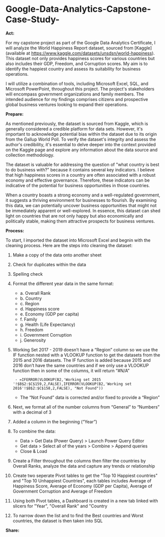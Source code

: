 # Google-Data-Analytics-Capstone-Case-Study-

**Act:**

For my capstone project as part of the Google Data Analytics Certificate, I will analyze the World Happiness Report dataset, sourced from [Kaggle] (available at https://www.kaggle.com/datasets/unsdsn/world-happiness). This dataset not only provides happiness scores for various countries but also includes their GDP, Freedom, and Corruption scores. My aim is to identify the happiest country and assess its suitability for business operations.

I will utilize a combination of tools, including Microsoft Excel, SQL, and Microsoft PowerPoint, throughout this project. The project's stakeholders will encompass government organizations and family members. The intended audience for my findings comprises citizens and prospective global business ventures looking to expand their operations.


**Prepare:**

As mentioned previously, the dataset is sourced from Kaggle, which is generally considered a credible platform for data sets. However, it's important to acknowledge potential bias within the dataset due to its origin from the Gallup World Poll. To verify the dataset's integrity and assess the author's credibility, it's essential to delve deeper into the context provided on the Kaggle page and explore any information about the data source and collection methodology.

The dataset is valuable for addressing the question of "what country is best to do business with?" because it contains several key indicators. I believe that high happiness scores in a country are often associated with a robust economy and effective governance. Therefore, these indicators can be indicative of the potential for business opportunities in those countries.

When a country boasts a strong economy and a well-regulated government, it suggests a thriving environment for businesses to flourish. By examining this data, we can potentially uncover business opportunities that might not be immediately apparent or well-explored. In essence, this dataset can shed light on countries that are not only happy but also economically and politically stable, making them attractive prospects for business ventures.


**Process:**

To start, I imported the dataset into Microsoft Excel and begnin with the cleaning process. Here are the steps into cleaning the dataset:
1. Make a copy of the data onto another sheet
2. Check for duplicates within the data 
3. Spelling check
4. Format the different year data in the same format:
   - a. Overall Rank
   - b. Country
   - c. Region
   - d. Happiness score
   - e. Economy (GDP per capita)
   - f. Family 
   - g. Health (Life Expectancy)
   - h. Freedom
   - i. Government Corruption
   - j. Generosity

5. Working Set 2017 - 2019 doesn’t have a “Region” column so we use the IF function nested with a VLOOKUP function to get the datasets from the 2015 and 2016 datasets. The IF function is added because 2015 and 2016 don’t have the same countries and if we only use a VLOOKUP function then in some of the columns, it will return “#N/A”

        - =IFERROR(VLOOKUP(B2,'Working set 2015 '!$B$2:$C$159,2,FALSE),IFERROR(VLOOKUP(B2,'Working set 2016'!$B$2:$C$158,2,FALSE), "Not Found"))
   
   - The “Not Found” data is corrected and/or fixed to provide a “Region” 

7. Next, we format all of the number columns from “General” to “Numbers” with a decimal of 3
8. Added a column in the beginning (“Year”)
9. To combine the data:
   -  Data > Get Data (Power Query) > Launch Power Query Editor 
   -  Get data > Select all of the years > Combine > Append queries 
   -  Close & Load
10. Create a Filter throughout the columns then filter the countries by Overall Ranks, analyze the data and capture any trends or relationship
11. Create two seperate Pivot tables to get the "Top 10 Happiest countries" and "Top 10 Unhappiest Countries", each tables includes Average of Happiness Score, Average of Economy (GDP per Capita), Average of Government Corruption and Average of Freedom
12. Using both Pivot tables, a Dashboard is created in a new tab linked with slicers for "Year", "Overall Rank" and "Country
13. To narrow down the list and to find the Best countries and Worst countries, the dataset is then taken into SQL

**Share:** 




